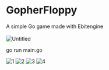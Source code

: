 # GopherFloppy
A simple Go game made with Ebitengine <br><br>
![Untitled](https://github.com/GoEntity/GopherFloppy/assets/116807050/d6a9e5a9-a7dc-4c69-93d3-20127b26299f)

go run main.go

![1](https://github.com/GoEntity/GopherFloppy/assets/116807050/b6f85d51-5887-49bd-b8c2-332963b4e317)
![2](https://github.com/GoEntity/GopherFloppy/assets/116807050/2bf805c2-24c4-4ca3-aac9-efa813a94ff1)
![3](https://github.com/GoEntity/GopherFloppy/assets/116807050/685c27f0-922f-4999-b390-73b2ad342815)
![4](https://github.com/GoEntity/GopherFloppy/assets/116807050/2d237450-8659-4a10-b61c-79c29262d33c)
